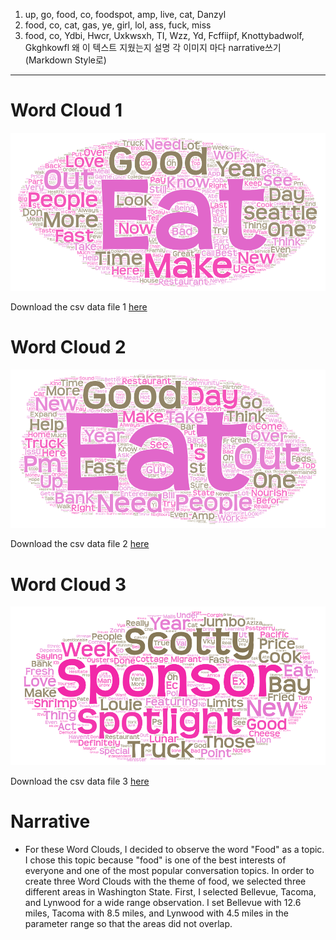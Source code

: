 1) up, go, food, co, foodspot, amp, live, cat, Danzyl
2) food, co, cat, gas, ye, girl, lol, ass, fuck, miss
3) food, co, Ydbi, Hwcr, Uxkwsxh, TI, Wzz, Yd, Fcffiipf, Knottybadwolf, Gkghkowfl
왜 이 텍스트 지웠는지 설명
각 이미지 마다 narrative쓰기 (Markdown Style로)
----------------------------------------------------------------


# Word Cloud 1

![Word Cloud 1](img/WordArt1.png)

Download the csv data file 1 [here](asset/Lab2CSV1.csv)

# Word Cloud 2

![Word Cloud 2](img/WordArt2.png)

Download the csv data file 2 [here](asset/Lab2CSV2.csv)

# Word Cloud 3

![Word Cloud 3](img/WordArt3.png)

Download the csv data file 3 [here](asset/Lab2CSV3.csv)

# Narrative

* For these Word Clouds, I decided to observe the word "Food" as a topic. I chose this topic because "food" is one of the best interests of everyone and one of the most popular conversation topics. In order to create three Word Clouds with the theme of food, we selected three different areas in Washington State. First, I selected Bellevue, Tacoma, and Lynwood for a wide range observation. I set Bellevue with 12.6 miles, Tacoma with 8.5 miles, and Lynwood with 4.5 miles in the parameter range so that the areas did not overlap.